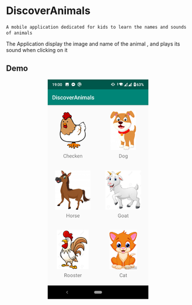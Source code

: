 # DiscoverAnimals
    A mobile application dedicated for kids to learn the names and sounds of animals
    
The Application display the image and name of the animal , and plays its sound when clicking on it

## Demo



<div align="center">
  <img  src="screenShots/1.png" height="600"/>

</div>
